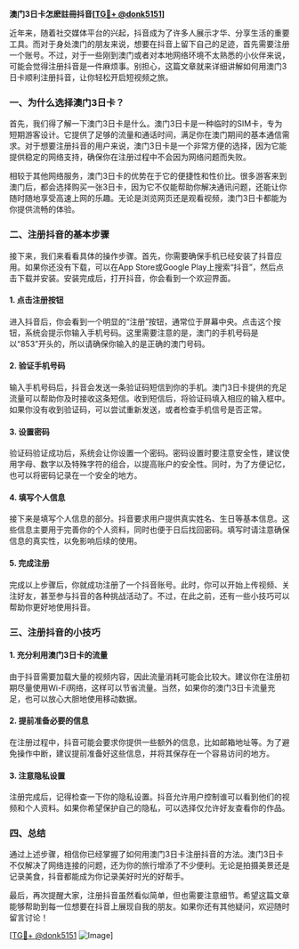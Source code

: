 **澳门3日卡怎麽註冊抖音[[TG💪+ @donk5151](https://t.me/s/donk5151)]**

近年来，随着社交媒体平台的兴起，抖音成为了许多人展示才华、分享生活的重要工具。而对于身处澳门的朋友来说，想要在抖音上留下自己的足迹，首先需要注册一个账号。不过，对于一些刚到澳门或者对本地网络环境不太熟悉的小伙伴来说，可能会觉得注册抖音是一件麻烦事。别担心，这篇文章就来详细讲解如何用澳门3日卡顺利注册抖音，让你轻松开启短视频之旅。

### 一、为什么选择澳门3日卡？

首先，我们得了解一下澳门3日卡是什么。澳门3日卡是一种临时的SIM卡，专为短期游客设计。它提供了足够的流量和通话时间，满足你在澳门期间的基本通信需求。对于想要注册抖音的用户来说，澳门3日卡是一个非常方便的选择，因为它能提供稳定的网络支持，确保你在注册过程中不会因为网络问题而失败。

相较于其他网络服务，澳门3日卡的优势在于它的便捷性和性价比。很多游客来到澳门后，都会选择购买一张3日卡，因为它不仅能帮助你解决通讯问题，还能让你随时随地享受高速上网的乐趣。无论是浏览网页还是观看视频，澳门3日卡都能为你提供流畅的体验。

### 二、注册抖音的基本步骤

接下来，我们来看看具体的操作步骤。首先，你需要确保手机已经安装了抖音应用。如果你还没有下载，可以在App Store或Google Play上搜索“抖音”，然后点击下载并安装。安装完成后，打开抖音，你会看到一个欢迎界面。

#### 1. 点击注册按钮

进入抖音后，你会看到一个明显的“注册”按钮，通常位于屏幕中央。点击这个按钮，系统会提示你输入手机号码。这里需要注意的是，澳门的手机号码是以“853”开头的，所以请确保你输入的是正确的澳门号码。

#### 2. 验证手机号码

输入手机号码后，抖音会发送一条验证码短信到你的手机。澳门3日卡提供的充足流量可以帮助你及时接收这条短信。收到短信后，将验证码填入相应的输入框中。如果你没有收到验证码，可以尝试重新发送，或者检查手机信号是否正常。

#### 3. 设置密码

验证码验证成功后，系统会让你设置一个密码。密码设置时要注意安全性，建议使用字母、数字以及特殊字符的组合，以提高账户的安全性。同时，为了方便记忆，也可以将密码记录在一个安全的地方。

#### 4. 填写个人信息

接下来是填写个人信息的部分。抖音要求用户提供真实姓名、生日等基本信息。这些信息主要用于完善你的个人资料，同时也便于日后找回密码。填写时请注意确保信息的真实性，以免影响后续的使用。

#### 5. 完成注册

完成以上步骤后，你就成功注册了一个抖音账号。此时，你可以开始上传视频、关注好友，甚至参与抖音的各种挑战活动了。不过，在此之前，还有一些小技巧可以帮助你更好地使用抖音。

### 三、注册抖音的小技巧

#### 1. 充分利用澳门3日卡的流量

由于抖音需要加载大量的视频内容，因此流量消耗可能会比较大。建议你在注册初期尽量使用Wi-Fi网络，这样可以节省流量。当然，如果你的澳门3日卡流量充足，也可以放心大胆地使用移动数据。

#### 2. 提前准备必要的信息

在注册过程中，抖音可能会要求你提供一些额外的信息，比如邮箱地址等。为了避免操作中断，建议提前准备好这些信息，并将其保存在一个容易访问的地方。

#### 3. 注意隐私设置

注册完成后，记得检查一下你的隐私设置。抖音允许用户控制谁可以看到他们的视频和个人资料。如果你希望保护自己的隐私，可以选择仅允许好友查看你的作品。

### 四、总结

通过上述步骤，相信你已经掌握了如何用澳门3日卡注册抖音的方法。澳门3日卡不仅解决了网络连接的问题，还为你的旅行增添了不少便利。无论是拍摄美景还是记录美食，抖音都能成为你记录美好时光的好帮手。

最后，再次提醒大家，注册抖音虽然看似简单，但也需要注意细节。希望这篇文章能够帮助到每一位想要在抖音上展现自我的朋友。如果你还有其他疑问，欢迎随时留言讨论！

[[TG💪+ @donk5151](https://t.me/s/donk5151) ![Image](https://i.postimg.cc/rwNCRYN7/Snipaste-2025-04-30-17-27-05.png)]